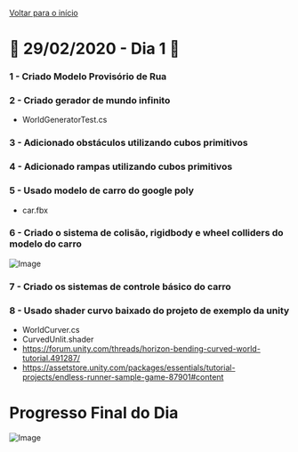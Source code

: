 [Voltar para o início](../../README.md)
# :calendar: 29/02/2020 - Dia 1 :calendar:
### 1 - Criado Modelo Provisório de Rua
### 2 - Criado gerador de mundo infinito
* WorldGeneratorTest.cs
### 3 - Adicionado obstáculos utilizando cubos primitivos
### 4 - Adicionado rampas utilizando cubos primitivos
### 5 - Usado modelo de carro do google poly
* car.fbx
### 6 - Criado o sistema de colisão, rigidbody e wheel colliders do modelo do carro
![Image](https://media.githubusercontent.com/media/infobros2000/puc_first_game/master/GitHub/Images/29-02-2020/car_collider.png)
### 7 - Criado os sistemas de controle básico do carro
### 8 - Usado shader curvo baixado do projeto de exemplo da unity
* WorldCurver.cs
* CurvedUnlit.shader
* https://forum.unity.com/threads/horizon-bending-curved-world-tutorial.491287/
* https://assetstore.unity.com/packages/essentials/tutorial-projects/endless-runner-sample-game-87901#content
# Progresso Final do Dia
![Image](https://media.githubusercontent.com/media/infobros2000/puc_first_game/master/GitHub/Images/29-02-2020/end_1.png)